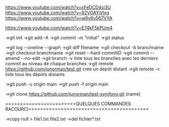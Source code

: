 


https://www.youtube.com/watch?v=xFeDCD4si3U
https://www.youtube.com/watch?v=92VOAYiVlxg
https://www.youtube.com/watch?v=w8y6y567VYA

https://www.youtube.com/watch?v=E74kF5kPUm4

->git init
->git add -A
->git commit -m "initial"
->git status

->git log --oneline --graph
->git diff filename
->git checkout -b branchname
->git checkout branchname
->git reset --hard commitID
->git commit --amend --no-edit
->git branch -v liste tous les branches avec les derniers commit au niveau de chaque branches
->git remote https://github.com/junorman/test.git crée un dépôt distant
->git remote -v liste tous les dépôts distants

->git push -u origin main
->git push -f origin main

->git clone https://github.com/junorman/test-symfony.git (name)

========================QUELQUES COMMANDES RACOURCI=========================================

->copy null > file1.txt file2.txt
->del fichier*.txt
